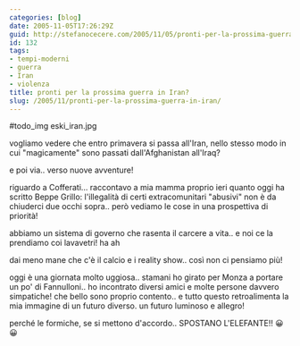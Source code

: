 ```yaml
---
categories: [blog]
date: 2005-11-05T17:26:29Z
guid: http://stefanocecere.com/2005/11/05/pronti-per-la-prossima-guerra-in-iran/
id: 132
tags:
- tempi-moderni
- guerra
- Iran
- violenza
title: pronti per la prossima guerra in Iran?
slug: /2005/11/pronti-per-la-prossima-guerra-in-iran/
---
```


#todo_img eski_iran.jpg

vogliamo vedere che entro primavera si passa all'Iran, nello stesso modo in cui "magicamente" sono passati dall'Afghanistan all'Iraq?

e poi via.. verso nuove avventure!

riguardo a Cofferati… raccontavo a mia mamma proprio ieri quanto oggi ha scritto Beppe Grillo: l'illegalità di certi extracomunitari "abusivi" non è da chiuderci due occhi sopra.. però vediamo le cose in una prospettiva di priorità!
  
abbiamo un sistema di governo che rasenta il carcere a vita.. e noi ce la prendiamo coi lavavetri! ha ah

dai meno mane che c'è il calcio e i reality show.. così non ci pensiamo più!

oggi è una giornata molto uggiosa.. stamani ho girato per Monza a portare un po' di Fannulloni.. ho incontrato diversi amici e molte persone davvero simpatiche! che bello sono proprio contento.. e tutto questo retroalimenta la mia immagine di un futuro diverso. un futuro luminoso e allegro!

perché le formiche, se si mettono d'accordo.. SPOSTANO L'ELEFANTE!! 😀 😀